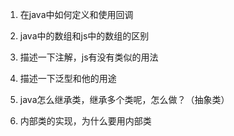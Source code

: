 1. 在java中如何定义和使用回调
2. java中的数组和js中的数组的区别


3. 描述一下注解，js有没有类似的用法
4. 描述一下泛型和他的用途
5. java怎么继承类，继承多个类呢，怎么做？（抽象类）
6. 内部类的实现，为什么要用内部类
